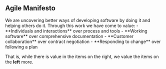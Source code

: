 <h2>Agile Manifesto</h2>
We are uncovering better ways of developing software by doing it and helping others do it. Through this work we have come to value:
- **Individuals and interactions** over process and tools
- **Working software** over comprehensive documentation
- **Customer collaboration** over contract negotiation
- **Responding to change** over following a plan

That is, while there is value in the items on the right, we value the items on the **left** more.